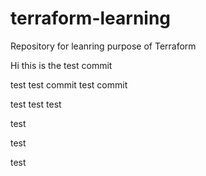 # terraform-learning
Repository for leanring purpose of Terraform


Hi this is the test commit

test 
test commit 
test commit


test
test
test

test

test 

test
